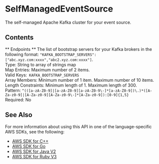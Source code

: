 # SelfManagedEventSource<a name="API_SelfManagedEventSource"></a>

The self\-managed Apache Kafka cluster for your event source\.

## Contents<a name="API_SelfManagedEventSource_Contents"></a>

 ** Endpoints **   <a name="SSS-Type-SelfManagedEventSource-Endpoints"></a>
The list of bootstrap servers for your Kafka brokers in the following format: `"KAFKA_BOOTSTRAP_SERVERS": ["abc.xyz.com:xxxx","abc2.xyz.com:xxxx"]`\.  
Type: String to array of strings map  
Map Entries: Maximum number of 2 items\.  
Valid Keys:` KAFKA_BOOTSTRAP_SERVERS`   
Array Members: Minimum number of 1 item\. Maximum number of 10 items\.  
Length Constraints: Minimum length of 1\. Maximum length of 300\.  
Pattern: `^(([a-zA-Z0-9]|[a-zA-Z0-9][a-zA-Z0-9\-]*[a-zA-Z0-9])\.)*([A-Za-z0-9]|[A-Za-z0-9][A-Za-z0-9\-]*[A-Za-z0-9]):[0-9]{1,5}`   
Required: No

## See Also<a name="API_SelfManagedEventSource_SeeAlso"></a>

For more information about using this API in one of the language\-specific AWS SDKs, see the following:
+  [ AWS SDK for C\+\+](https://docs.aws.amazon.com/goto/SdkForCpp/lambda-2015-03-31/SelfManagedEventSource) 
+  [ AWS SDK for Go](https://docs.aws.amazon.com/goto/SdkForGoV1/lambda-2015-03-31/SelfManagedEventSource) 
+  [ AWS SDK for Java V2](https://docs.aws.amazon.com/goto/SdkForJavaV2/lambda-2015-03-31/SelfManagedEventSource) 
+  [ AWS SDK for Ruby V3](https://docs.aws.amazon.com/goto/SdkForRubyV3/lambda-2015-03-31/SelfManagedEventSource) 